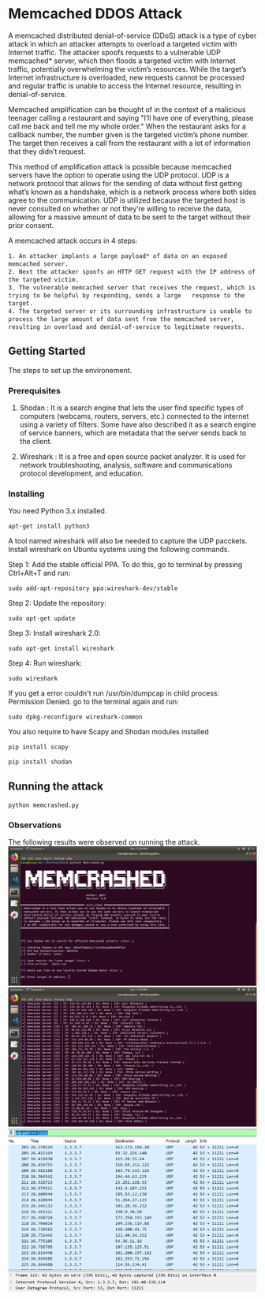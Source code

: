 # Memcached DDOS Attack

A memcached distributed denial-of-service (DDoS) attack is a type of cyber attack in which an attacker attempts to overload a targeted victim with Internet traffic. The attacker spoofs requests to a vulnerable UDP memcached* server, which then floods a targeted victim with Internet traffic, potentially overwhelming the victim’s resources. While the target’s Internet infrastructure is overloaded, new requests cannot be processed and regular traffic is unable to access the Internet resource, resulting in denial-of-service.

Memcached amplification can be thought of in the context of a malicious teenager calling a restaurant and saying "I’ll have one of everything, please call me back and tell me my whole order." When the restaurant asks for a callback number, the number given is the targeted victim’s phone number. The target then receives a call from the restaurant with a lot of information that they didn’t request.

This method of amplification attack is possible because memcached servers have the option to operate using the UDP protocol. UDP is a network protocol that allows for the sending of data without first getting what’s known as a handshake, which is a network process where both sides agree to the communication. UDP is utilized because the targeted host is never consulted on whether or not they’re willing to receive the data, allowing for a massive amount of data to be sent to the target without their prior consent.

A memcached attack occurs in 4 steps:

    1. An attacker implants a large payload* of data on an exposed memcached server.
    2. Next the attacker spoofs an HTTP GET request with the IP address of the targeted victim.
    3. The vulnerable memcached server that receives the request, which is trying to be helpful by responding, sends a large   response to the target.
    4. The targeted server or its surrounding infrastructure is unable to process the large amount of data sent from the memcached server, resulting in overload and denial-of-service to legitimate requests.


## Getting Started

The steps to set up the environement. 

### Prerequisites

1. Shodan : It is a search engine that lets the user find specific types of computers (webcams, routers, servers, etc.) connected to the internet using a variety of filters. Some have also described it as a search engine of service banners, which are metadata that the server sends back to the client. 

2. Wireshark : It is a free and open source packet analyzer. It is used for network troubleshooting, analysis, software and communications protocol development, and education.

### Installing

You need Python 3.x installed.
```
apt-get install python3
```
A tool named wireshark will also be needed to capture the UDP pacckets.
Install wireshark on Ubuntu systems using the following commands.

Step 1: Add the stable official PPA. To do this, go to terminal by pressing Ctrl+Alt+T and run:

```
sudo add-apt-repository ppa:wireshark-dev/stable
```

Step 2: Update the repository:

```
sudo apt-get update
```

Step 3: Install wireshark 2.0:

```
sudo apt-get install wireshark
```

Step 4: Run wireshark:

```
sudo wireshark
```

If you get a error couldn't run /usr/bin/dumpcap in child process: Permission Denied. go to the terminal again and run:

```
sudo dpkg-reconfigure wireshark-common
```
You also require to have Scapy and Shodan modules installed

```
pip install scapy
```

```
pip install shodan
```

## Running the attack

```
python memcrashed.py
```

### Observations

The following results were observed on running the attack.
![alt text](https://github.com/chichra/Special-Topics-in-Information-Theory/blob/master/1.png)
![alt text](https://github.com/chichra/Special-Topics-in-Information-Theory/blob/master/2.png)
![alt text](https://github.com/chichra/Special-Topics-in-Information-Theory/blob/master/wireshark.png)
